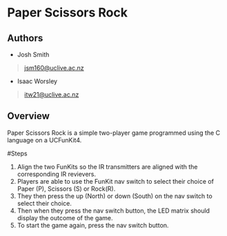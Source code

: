 # Paper Scissors Rock

## Authors

- Josh Smith
> jsm160@uclive.ac.nz
- Isaac Worsley
> itw21@uclive.ac.nz

## Overview

Paper Scissors Rock is a simple two-player game programmed using the C language on a UCFunKit4.

#Steps
1. Align the two FunKits so the IR transmitters are aligned with the corresponding IR revievers.
2. Players are able to use the FunKit nav switch to select their choice of Paper (P), Scissors (S) or Rock(R).
3. They then press the up (North) or down (South) on the nav switch to select their choice.
4. Then when they press the nav switch button, the LED matrix should display the outcome of the game.
5. To start the game again, press the nav switch button.
